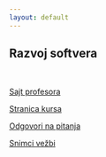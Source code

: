 ```yaml
---
layout: default
---
```


## Razvoj softvera

<br>

[Sajt profesora](https://matf.cukic.co/?content=rs)

[Stranica kursa](https://matf-bg-ac-rs.gitlab.io/course-rs/rs/)

[Odgovori na pitanja](https://drive.google.com/drive/u/0/folders/1Z61efvqS3gPbj4ARDIty0FY6JhHSrKU0)

[Snimci vežbi](https://www.youtube.com/playlist?list=PL-Q7IuvfMEZxl7Z3eXE-frIP0wr0pJPqE)

